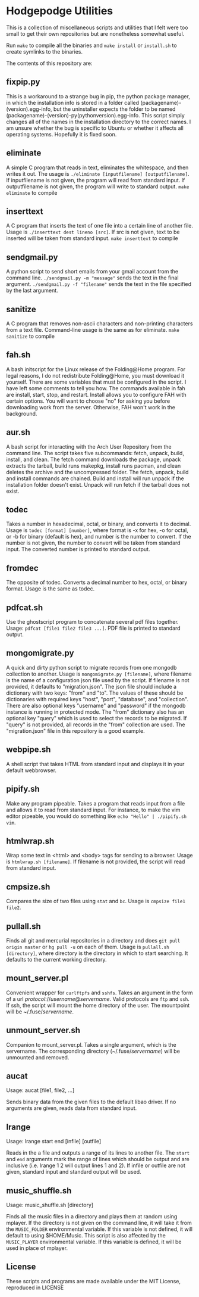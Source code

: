 # Hodgepodge Utilities

This is a collection of miscellaneous scripts and utilities that I felt were
too small to get their own repositories but are nonetheless somewhat useful.

Run `make` to compile all the binaries and `make install` or `install.sh` to
create symlinks to the binaries.

The contents of this repository are:

## fixpip.py

This is a workaround to a strange bug in pip, the python package manager, in
which the installation info is stored in a folder called 
(packagename)-(version).egg-info, but the uninstaller expects the folder to be
named (packagename)-(version)-py(pythonversion).egg-info. This script simply
changes all of the names in the installation directory to the correct names.
I am unsure whether the bug is specific to Ubuntu or whether it affects all 
operating systems. Hopefully it is fixed soon.

## eliminate

A simple C program that reads in text, eliminates the whitespace, and then
writes it out. 
The usage is `./eliminate [inputfilename] [outputfilename]`.
If inputfilename is not given, the program will read from standard input.
If outputfilename is not given, the program will write to standard output.
`make eliminate` to compile

## inserttext

A C program that inserts the text of one file into a certain line of another 
file. Usage is `./inserttext dest lineno [src]`. If src is not given, text to
be inserted will be taken from standard input. `make inserttext` to compile

## sendgmail.py

A python script to send short emails from your gmail account from the command 
line. `./sendgmail.py -m "message"` sends the text in the final argument. 
`./sendgmail.py -f "filename"` sends the text in the file specified by the last
argument.

## sanitize

A C program that removes non-ascii characters and non-printing characters 
from a text file. Command-line usage is the same as for eliminate. 
`make sanitize` to compile

## fah.sh

A bash initscript for the Linux release of the Folding@Home program. For legal
reasons, I do not redistribute Folding@Home, you must download it yourself.
There are some variables that must be configured in the script. I have left
some comments to tell you how. The commands available in fah are install, 
start, stop, and restart. Install allows you to configure FAH with certain
options. You will want to choose "no" for asking you before downloading work
from the server. Otherwise, FAH won't work in the background. 

## aur.sh

A bash script for interacting with the Arch User Repository from the 
command line. The script takes five subcommands: fetch, unpack, build, 
install, and clean. The fetch command downloads the package, unpack
extracts the tarball, build runs makepkg, install runs pacman, and clean
deletes the archive and the uncompressed folder. The fetch, unpack, 
build and install commands are chained. Build and install will run 
unpack if the installation folder doesn't exist. Unpack will run fetch
if the tarball does not exist.

## todec

Takes a number in hexadecimal, octal, or binary, and converts it to decimal.
Usage is `todec [format] [number]`, where format is -x for hex, -o for octal,
or -b for binary (default is hex), and number is the number to convert. If
the number is not given, the number to convert will be taken from standard
input. The converted number is printed to standard output.

## fromdec

The opposite of todec. Converts a decimal number to hex, octal, or binary
format. Usage is the same as todec.

## pdfcat.sh

Use the ghostscript program to concatenate several pdf files together. 
Usage: `pdfcat [file1 file2 file3 ...]`. PDF file is printed to standard 
output.

## mongomigrate.py

A quick and dirty python script to migrate records from one mongodb collection
to another. Usage is `mongomigrate.py [filename]`, where filename is the name
of a configuration json file used by the script. If filename is not provided,
it defaults to "migration.json". The json file should include a dictionary with
two keys: "from" and "to". The values of these should be dictionaries with 
required keys "host", "port", "database", and "collection". There are also
optional keys "username" and "password" if the mongodb instance is running in
protected mode. The "from" dictionary also has an optional key "query" which
is used to select the records to be migrated. If "query" is not provided, all
records in the "from" collection are used. The "migration.json" file in this
repository is a good example.

## webpipe.sh

A shell script that takes HTML from standard input and displays it in your 
default webbrowser.

## pipify.sh

Make any program pipeable. Takes a program that reads input from a file and 
allows it to read from standard input. For instance, to make the vim editor
pipeable, you would do something like `echo "Hello" | ./pipify.sh vim`.

## htmlwrap.sh

Wrap some text in &lt;html&gt; and &lt;body&gt; tags for sending to a browser.
Usage is `htmlwrap.sh [filename]`. If filename is not provided, the script
will read from standard input.

## cmpsize.sh

Compares the size of two files using `stat` and `bc`. Usage is 
`cmpsize file1 file2`.

## pullall.sh

Finds all git and mercurial repositories in a directory and does 
`git pull origin master` or `hg pull -u` on each of them. 
Usage is `pullall.sh [directory]`, where directory is the directory in which 
to start searching. It defaults to the current working directory.

## mount\_server.pl

Convenient wrapper for `curlftpfs` and `sshfs`. Takes an argument in the form 
of a url *protocol*://*username*@*servername*. Valid protocols are `ftp` and 
`ssh`. If ssh, the script will mount the home directory of the user. The 
mountpoint will be ~/.fuse/*servername*.

## unmount\_server.sh

Companion to mount\_server.pl. Takes a single argument, which is the servername.
The corresponding directory (~/.fuse/*servername*) will be unmounted and 
removed.

## aucat

Usage: aucat [file1, file2, ...]

Sends binary data from the given files to the default libao driver. If no 
arguments are given, reads data from standard input.

## lrange

Usage: lrange start end [infile] [outfile]

Reads in the a file and outputs a range of its lines to another file. The 
`start` and `end` arguments mark the range of lines which should be output 
and are inclusive (i.e. lrange 1 2 will output lines 1 and 2). If infile or
outfile are not given, standard input and standard output will be used.

## music\_shuffle.sh

Usage: music\_shuffle.sh [directory]

Finds all the music files in a directory and plays them at random using mplayer.
If the directory is not given on the command line, it will take it from the
`MUSIC_FOLDER` environmental variable. If this variable is not defined, it will
default to using $HOME/Music. This script is also affected by the `MUSIC_PLAYER`
environmental variable. If this variable is defined, it will be used in place
of mplayer.

## License

These scripts and programs are made available under the MIT License, 
reproduced in LICENSE

